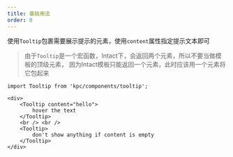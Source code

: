 ```yaml
---
title: 基础用法
order: 0
---
```


使用`Tooltip`包裹需要展示提示的元素，使用`content`属性指定提示文本即可

> 由于`Tooltip`是一个宏函数，Intact下，会返回两个元素，所以不要当做模板的顶级元素，
> 因为Intact模板只能返回一个元素，此时应该用一个元素将它包起来

```vdt
import Tooltip from 'kpc/components/tooltip';

<div>
    <Tooltip content="hello">
        hover the text
    </Tooltip>
    <br /> <br />
    <Tooltip>
        don't show anything if content is empty 
    </Tooltip>
</div>
```
